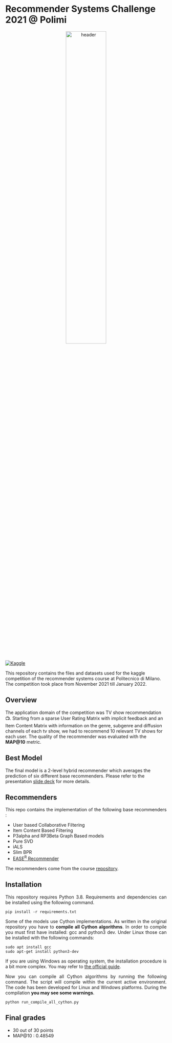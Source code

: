 # Recommender  Systems Challenge 2021 @ Polimi
<p align="center">
  <img width="50%" src="https://images.unsplash.com/photo-1560169897-fc0cdbdfa4d5?ixlib=rb-1.2.1&ixid=MnwxMjA3fDB8MHxwaG90by1wYWdlfHx8fGVufDB8fHx8&auto=format&fit=crop&w=872&q=80" alt="header" />
</p>


[![Kaggle](https://img.shields.io/badge/closed-kaggle-blue)](https://www.kaggle.com/c/recommender-system-2021-challenge-polimi)

This repository contains the files and datasets used for the kaggle competition of the recommender systems course at Politecnico di Milano. The competition took place from November 2021 till January 2022. 


## Overview
<p align="justify">

The application domain of the competition was TV show recommendation 📺. Starting from a sparse User Rating Matrix with implicit feedback and an Item Content Matrix with information on the genre, subgenre and diffusion channels of each tv show, we had to recommend 10 relevant TV shows for each user. The quality of the recommender was evaluated with  the **MAP@10** metric.
  
</p>
  
## Best Model
<p align="justify">
  
The final model is a 2-level hybrid recommender which averages the prediction of six different base recommenders. Please refer to the presentation [slide deck](https://github.com/jtonglet/Recommender-Systems-Polimi/blob/main/RecSys_2021.pdf) for more details.

</p>




## Recommenders
<p align="justify">
This repo contains the implementation of the following base recommenders : 
</p>

- User based Collaborative Filtering
- Item Content Based Filtering
- P3alpha and RP3Beta Graph Based models
- Pure SVD 
- iALS 
- Slim BPR 
- [EASE<sup>R</sup> Recommender](https://dl.acm.org/doi/pdf/10.1145/3308558.3313710)

The recommenders come from the course [repository](https://github.com/MaurizioFD/RecSys_Course_AT_PoliMi).


## Installation

<p align="justify">
This repository requires Python 3.8. Requirements and dependencies can be installed using the following command.
  
 ```
 pip install -r requirements.txt
 ```
  </p>

<p align="justify">
Some of the models use Cython implementations. As written in the original repository you have to <b>compile all Cython algorithms</b>. 
In order to compile you must first have installed: gcc and python3 dev. Under Linux those can be installed with the following commands:
</p>

```
sudo apt install gcc 
sudo apt-get install python3-dev
```
  
<p align="justify">
If you are using Windows as operating system, the installation procedure is a bit more complex. 
You may refer to <a href="https://github.com/cython/cython/wiki/InstallingOnWindows">the official guide</a>.
</p>

<p align="justify">
Now you can compile all Cython algorithms by running the following command. 
The script will compile within the current active environment. The code has been developed for Linux and Windows platforms. 
During the compilation <b>you may see some warnings</b>. 
</p>
  
```
python run_compile_all_cython.py
```

  
## Final grades
* 30 out of 30 points
* MAP@10 : 0.48549
